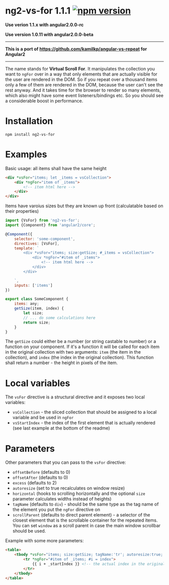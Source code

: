 ng2-vs-for 1.1.1 [![npm version](https://badge.fury.io/js/ng2-vs-for.svg)](https://badge.fury.io/js/ng2-vs-for)
===

**Use verion 1.1.x with angular2.0.0-rc**

**Use version 1.0.11 with angular2.0.0-beta**

---

**This is a port of https://github.com/kamilkp/angular-vs-repeat for Angular2**

---

The name stands for **Virtual Scroll For**. It manipulates the collection you want to `ngFor` over in a way that only elements that are actually visible for the user are rendered in the DOM. So if you repeat over a thousand items only a few of them are rendered in the DOM, because the user can't see the rest anyway. And it takes time for the browser to render so many elements, which also might have some event listeners/bindings etc. So you should see a considerable boost in performance.

Installation
===

`npm install ng2-vs-for`

Examples
===

Basic usage:
all items shall have the same height

```html
<div *vsFor="items; let _items = vsCollection">
    <div *ngFor="item of _items">
        <!-- item html here -->
    </div>
</div>
```

Items have varoius sizes but they are known up front (calculatable based on their properties)

```javascript
import {VsFor} from 'ng2-vs-for';
import {Component} from 'angular2/core';

@Component({
    selector: 'some-component',
    directives: [VsFor],
    template: `
        <div *vsFor="items; size:getSize; #_items = vsCollection">
            <div *ngFor="#item of _items">
                <!-- item html here -->
            </div>
        </div>

    `,
    inputs: ['items']
})

export class SomeComponent {
    items: any;
    getSize(item, index) {
        let size;
        // ... do some calculations here
        return size;
    }
}
```

The `getSize` could either be a number (or string castable to number) or a function on your component. If it's a function it will be called for each item in the original collection with two arguments: `item` (the item in the collection), and `index` (the index in the original collection). This function shall return a number - the height in pixels of the item.

Local variables
===

The `vsFor` directive is a structural directive and it exposes two local variables:

- `vsCollection` - the sliced collection that should be assigned to a local variable and be used in `ngFor`
- `vsStartIndex` - the index of the first element that is actually rendered (see last example at the bottom of the readme)

Parameters
===

Other parameters that you can pass to the `vsFor` directive:

 - `offsetBefore` (defaults to 0)
 - `offsetAfter` (defaults to 0)
 - `excess` (defaults to 2)
 - `autoresize` (set to true recalculates on window resize)
 - `horizontal` (hooks to scrolling horizontally and the optional `size` parameter calculates widths instead of heights)
 - `tagName` (defaults to `div`) - should be the same type as the tag name of the element you put the `ngFor` directive on
 - `scrollParent` (defaults to direct parent element) - a selector of the closest element that is the scrollable container for the repeated items. You can set `window` as a scroll parent in case the main window scrollbar should be used.

Example with some more parameters:

```html
<table>
    <tbody *vsFor="items; size:getSize; tagName:'tr'; autoresize:true; scrollParent:'window'; excess:3; #_items = vsCollection; #_startIndex = vsStartIndex">
        <tr *ngFor="#item of _items; #i = index">
            {{ i + _startIndex }} <!-- the actual index in the original collection  -->
        </tr>
    </tbody>
</table>
```
